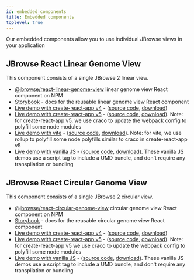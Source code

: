 ```yaml
---
id: embedded_components
title: Embedded components
toplevel: true
---
```


Our embedded components allow you to use individual JBrowse views in your application

## JBrowse React Linear Genome View

This component consists of a single JBrowse 2 linear view.

- [@jbrowse/react-linear-genome-view](https://www.npmjs.com/package/@jbrowse/react-linear-genome-view)
  linear genome view React component on NPM
- [Storybook](https://jbrowse.org/storybook/lgv/main/) - docs for the reusable
  linear genome view React component
- [Live demo with create-react-app v4](https://jbrowse.org/demos/lgv/) -
  ([source
  code](https://github.com/GMOD/jbrowse-components/tree/main/demos/jbrowse-react-linear-genome-view),
  [download](https://download-directory.github.io/?url=https%3A%2F%2Fgithub.com%2FGMOD%2Fjbrowse-components%2Ftree%2Fmain%2Fdemos%2Fjbrowse-react-linear-genome-view))
- [Live demo with create-react-app v5](https://jbrowse.org/demos/lgv-cra5) -
  ([source
  code](https://github.com/GMOD/jbrowse-components/tree/main/demos/jbrowse-react-linear-genome-view-cra5),
  [download](https://download-directory.github.io/?url=https%3A%2F%2Fgithub.com%2FGMOD%2Fjbrowse-components%2Ftree%2Fmain%2Fdemos%2Fjbrowse-react-linear-genome-view-cra5)).
  Note: for create-react-app v5, we use craco to update the webpack config to
  polyfill some node modules
- [Live demo with vite](https://jbrowse.org/demos/lgv-vite) - ([source
  code](https://github.com/GMOD/jbrowse-components/tree/main/demos/jbrowse-react-linear-genome-view-vite),
  [download](https://download-directory.github.io/?url=https%3A%2F%2Fgithub.com%2FGMOD%2Fjbrowse-components%2Ftree%2Fmain%2Fdemos%2Fjbrowse-react-linear-genome-view-vite)).
  Note: for vite, we use rollup to polyfill some node polyfills similar to
  craco in create-react-app v5
- [Live demo with vanilla JS](https://jbrowse.org/demos/lgv-vanillajs) -
  ([source
  code](https://github.com/GMOD/jbrowse-components/tree/main/demos/jbrowse-react-linear-genome-view-vanillajs),
  [download](https://download-directory.github.io/?url=https%3A%2F%2Fgithub.com%2FGMOD%2Fjbrowse-components%2Ftree%2Fmain%2Fdemos%2Fjbrowse-react-linear-genome-view-vanillajs)).
  These vanilla JS demos use a script tag to include a UMD bundle, and don't
  require any transpilation or bundling

## JBrowse React Circular Genome View

This component consists of a single JBrowse 2 circular view.

- [@jbrowse/react-circular-genome-view](https://www.npmjs.com/package/@jbrowse/react-circular-genome-view)
  circular genome view React component on NPM
- [Storybook](https://jbrowse.org/storybook/cgv/main/) - docs for the reusable
  circular genome view React component
- [Live demo with create-react-app v4](https://jbrowse.org/demos/cgv/) -
  ([source
  code](https://github.com/GMOD/jbrowse-components/tree/main/demos/jbrowse-react-circular-genome-view),
  [download](https://download-directory.github.io/?url=https%3A%2F%2Fgithub.com%2FGMOD%2Fjbrowse-components%2Ftree%2Fmain%2Fdemos%2Fjbrowse-react-circular-genome-view))
- [Live demo with create-react-app v5](https://jbrowse.org/demos/cgv-cra5) -
  ([source
  code](https://github.com/GMOD/jbrowse-components/tree/main/demos/jbrowse-react-circular-genome-view-cra5),
  [download](https://download-directory.github.io/?url=https%3A%2F%2Fgithub.com%2FGMOD%2Fjbrowse-components%2Ftree%2Fmain%2Fdemos%2Fjbrowse-react-circular-genome-view-cra5)).
  Note: for create-react-app v5 we use craco to update the webpack config to
  polyfill some node modules
- [Live demo with vanilla JS](https://jbrowse.org/demos/cgv-vanillajs) -
  ([source
  code](https://github.com/GMOD/jbrowse-components/tree/main/demos/jbrowse-react-circular-genome-view-vanillajs),
  [download](https://download-directory.github.io/?url=https%3A%2F%2Fgithub.com%2FGMOD%2Fjbrowse-components%2Ftree%2Fmain%2Fdemos%2Fjbrowse-react-circular-genome-view-vanillajs)).
  These vanilla JS demos use a script tag to include a UMD bundle, and don't
  require any transpilation or bundling
